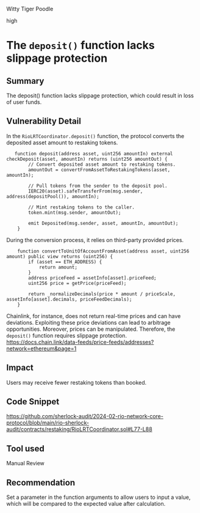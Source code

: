 Witty Tiger Poodle

high

# The `deposit()` function lacks slippage protection

## Summary
The deposit() function lacks slippage protection, which could result in loss of user funds.


## Vulnerability Detail

In the `RioLRTCoordinator.deposit()` function, the protocol converts the deposited asset amount to restaking tokens.
```solidity
   function deposit(address asset, uint256 amountIn) external checkDeposit(asset, amountIn) returns (uint256 amountOut) {
        // Convert deposited asset amount to restaking tokens.
        amountOut = convertFromAssetToRestakingTokens(asset, amountIn);

        // Pull tokens from the sender to the deposit pool.
        IERC20(asset).safeTransferFrom(msg.sender, address(depositPool()), amountIn);

        // Mint restaking tokens to the caller.
        token.mint(msg.sender, amountOut);

        emit Deposited(msg.sender, asset, amountIn, amountOut);
    }

```
During the conversion process, it relies on third-party provided prices. 
```solidity
    function convertToUnitOfAccountFromAsset(address asset, uint256 amount) public view returns (uint256) {
        if (asset == ETH_ADDRESS) {
            return amount;
        }
        address priceFeed = assetInfo[asset].priceFeed;
        uint256 price = getPrice(priceFeed);

        return _normalizeDecimals(price * amount / priceScale, assetInfo[asset].decimals, priceFeedDecimals);
    }

```
Chainlink, for instance, does not return real-time prices and can have deviations. Exploiting these price deviations can lead to arbitrage opportunities. Moreover, prices can be manipulated. Therefore, the `deposit()` function requires slippage protection.
https://docs.chain.link/data-feeds/price-feeds/addresses?network=ethereum&page=1

## Impact
Users may receive fewer restaking tokens than booked.


## Code Snippet
https://github.com/sherlock-audit/2024-02-rio-network-core-protocol/blob/main/rio-sherlock-audit/contracts/restaking/RioLRTCoordinator.sol#L77-L88

## Tool used

Manual Review

## Recommendation
Set a parameter in the function arguments to allow users to input a value, which will be compared to the expected value after calculation.

